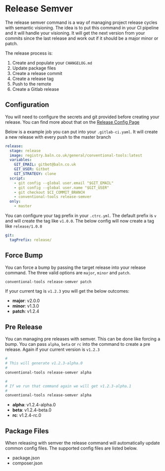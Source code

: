 # Release Semver

The release semver command is a way of managing project release cycles with
semantic visioning. The idea is to put this command in your CI pipeline and it
will handle your visioning. It will get the next version from your commits since
the last release and work out if it should be a major minor or patch.

The release process is:

1. Create and populate your `CHANGELOG.md`
2. Update package files
3. Create a release commit
4. Create a release tag
5. Push to the remote
6. Create a Gitlab release

## Configuration

You will need to configure the secrets and git provided before creating your
release. You can find more about that on the
[Release Config Page](./release-config.md)

Below is a example job you can put into your `.gitlab-ci.yaml`. It will create a
new release with every push to the master branch

```yaml
release:
  stage: release
  image: registry.baln.co.uk/general/conventional-tools:latest
  variables:
    GIT_EMAIL: gitbot@baln.co.uk
    GIT_USER: Gitbot
    GIT_STRATEGY: clone
  script:
    - git config --global user.email "$GIT_EMAIL"
    - git config --global user.name "$GIT_USER"
    - git checkout $CI_COMMIT_BRANCH
    - conventional-tools release-semver
  only:
    - master
```

You can configure your tag prefix in your `.ctrc.yml`. The default prefix is `v`
and will create the tag like `v1.0.0`. The below config will now create a tag
like `release/1.0.0`

```yaml
git:
  tagPrefix: release/
```

## Force Bump

You can force a bump by passing the target release into your release command.
The three valid options are `major`, `minor` and `patch`.

```sh
conventional-tools release-semver patch
```

If your current tag is `v1.2.3` you will get the below outcomes:

- **major**: v2.0.0
- **minor**: v1.3.0
- **patch**: v1.2.4

## Pre Release

You can managing pre releases with semver. This can be done like forcing a bump.
You can pass `alpha`, `beta` or `rc` into the command to create a pre release.
Again if your current version is `v1.2.3`

```sh
#
# This will generate v1.2.3-alpha.0
#
conventional-tools release-semver alpha

#
# If we run that command again we will get v1.2.3-alpha.1
#
conventional-tools release-semver alpha
```

- **alpha**: v1.2.4-alpha.0
- **beta**: v1.2.4-beta.0
- **rc**: v1.2.4-rc.0

## Package Files

When releasing with semver the release command will automatically update common
config files. The supported config files are listed below.

- package.json
- composer.json
